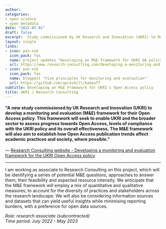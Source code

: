 ```yaml
---
author: 
categories:
- open science
- open metadata
date: "2022-07-01"
draft: false
excerpt:  Study commissioned by UK Research and Innovation (UKRI) to Research Consulting Ltd to develop a monitoring and evaluation (M&E) framework for their Open Access policy.
layout: single
links:
- icon: pen-nib
  icon_pack: fas
  name: project updates "Developing an M&E framework for UKRI OA policy"
  url: https://www.research-consulting.com/developing-a-monitoring-and-evaluation-framework-for-the-ukri-open-access-policy/
- icon: pen-nib
  icon_pack: fas
  name: blogpost "Five principles for monitoring and evaluation"'
  url: https://github.com/apreshill/bakeoff
subtitle: Developing an M&E Framework for UKRI's Open Access policy
title: UKRI / Research Consulting
---
```


#### "A new study commissioned by UK Research and Innovation (UKRI) to develop a monitoring and evaluation (M&E) framework for their Open Access policy. This framework will seek to enable UKRI and the broader sector to assess progress towards Open Access, levels of compliance with the UKRI policy and its overall effectiveness. The M&E framework will also aim to establish how Open Access publication trends affect academic practices and society, where possible."

— [Research Consulting website - Developing a monitoring and evaluation framework for the UKRI Open Access policy ](https://www.research-consulting.com/developing-a-monitoring-and-evaluation-framework-for-the-ukri-open-access-policy/)

---

I am working as associate to Research Consulting on this project, which will be identifying a series of potential M&E questions, approaches to answer them, their feasibility and expected resource intensity. We anticipate that the M&E framework will employ a mix of quantitative and qualitative measures, to account for the diversity of practices and stakeholders across the research landscape. We will also be considering information sources and datasets that can yield useful insights while minimising reporting burdens, with a preference for open data sources.

*Role: research associate (subcontracted)*  
*Time period: July 2022 - May 2023*
